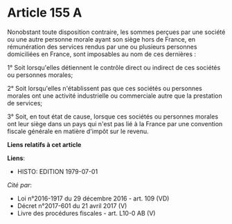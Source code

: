 # Article 155 A

Nonobstant toute disposition contraire, les sommes perçues par une société ou une autre personne morale ayant son siège hors
de France, en rémunération des services rendus par une ou plusieurs personnes domiciliées en France, sont imposables au nom
de ces dernières :

1° Soit lorsqu'elles détiennent le contrôle direct ou indirect de ces sociétés ou personnes morales;

2° Soit lorsqu'elles n'établissent pas que ces sociétés ou personnes morales ont une activité industrielle ou commerciale
autre que la prestation de services;

3° Soit, en tout état de cause, lorsque ces sociétés ou personnes morales ont leur siège dans un pays qui n'est pas lié à la
France par une convention fiscale générale en matière d'impôt sur le revenu.

**Liens relatifs à cet article**

**Liens**:

  - HISTO: EDITION 1979-07-01

_Cité par_:

  - Loi n°2016-1917 du 29 décembre 2016 - art. 109 (VD)
  - Décret n°2017-601 du 21 avril 2017 (V)
  - Livre des procédures fiscales - art. L10-0 AB (V)

